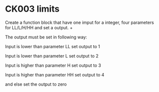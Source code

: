 # CK003 limits


Create a function block that have one imput for a integer, four parameters for LL/L/H/HH and set a output. +

The output must be set in following way:

Input is lower than parameter LL set output to 1 

Input is lower than parameter L set output to 2

Input is higher than parameter H set output to 3

Input is higher than parameter HH set output to 4

and else set the output to zero
